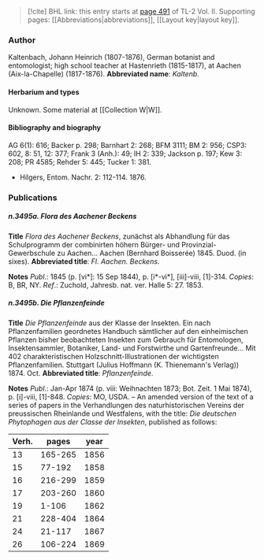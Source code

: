 > [!cite] BHL link: this entry starts at [page 491](https://www.biodiversitylibrary.org/page/33068733) of TL-2 Vol. II.
> Supporting pages: [[Abbreviations|abbreviations]], [[Layout key|layout key]].

### Author

Kaltenbach, Johann Heinrich (1807-1876), German botanist and entomologist; high school teacher at Hastenrieth (1815-1817), at Aachen (Aix-la-Chapelle) (1817-1876). 
**Abbreviated name**: *Kaltenb.*

#### Herbarium and types

Unknown. Some material at [[Collection W|W]].

#### Bibliography and biography

AG 6(1): 616; Backer p. 298; Barnhart 2: 268; BFM 3111; BM 2: 956; CSP3: 602, 8: 51, 12: 377; Frank 3 (Anh.): 49; IH 2: 339; Jackson p. 197; Kew 3: 208; PR 4585; Rehder 5: 445; Tucker 1: 381.
- Hilgers, Entom. Nachr. 2: 112-114. 1876.

### Publications

##### n.3495a. Flora des Aachener Beckens

**Title**
*Flora des Aachener Beckens*, zunächst als Abhandlung für das Schulprogramm der combinirten höhern Bürger- und Provinzial-Gewerbschule zu Aachen... Aachen (Bernhard Boisserée) 1845. Duod. (in sixes).
**Abbreviated title**: *Fl. Aachen. Beckens*.

**Notes**
*Publ*.: 1845 (p. \[vi\*\]: 15 Sep 1844), p. \[i\*-vi\*\], \[iii\]-viii, \[1\]-314. *Copies*: B, BR, NY.
*Ref*.: Zuchold, Jahresb. nat. ver. Halle 5: 27. 1853.

##### n.3495b. Die Pflanzenfeinde

**Title**
*Die Pflanzenfeinde* aus der Klasse der Insekten. Ein nach Pflanzenfamilien geordnetes Handbuch sämtlicher auf den einheimischen Pflanzen bisher beobachteten Insekten zum Gebrauch für Entomologen, Insektensammler, Botaniker, Land- und Forstwirthe und Gartenfreunde... Mit 402 charakteristischen Holzschnitt-Illustrationen der wichtigsten Pflanzenfamilien. Stuttgart (Julius Hoffmann (K. Thienemann's Verlag)) 1874. Oct.
**Abbreviated title**: *Pflanzenfeinde*.

**Notes**
*Publ*.: Jan-Apr 1874 (p. viii: Weihnachten 1873; Bot. Zeit. 1 Mai 1874), p. \[i\]-viii, \[1\]-848.
*Copies*: MO, USDA. – An amended version of the text of a series of papers in the Verhandlungen des naturhistorischen Vereins der preussischen Rheinlande und Westfalens, with the title: *Die deutschen Phytophagen aus der Classe der Insekten*, published as follows:

|Verh.	|pages	|year	|
|---	|---	|---	|
|13	|165-265	|1856	
|15	|77-192	|1858	
|16	|216-299	|1859	
|17	|203-260	|1860	
|19	|1-106	|1862|
|21	|228-404	|1864|
|24	|21-117	|1867|
|26	|106-224	|1869|

